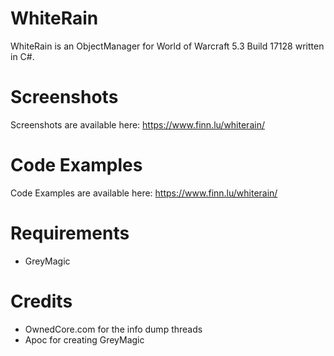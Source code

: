 WhiteRain
================

WhiteRain is an ObjectManager for World of Warcraft 5.3 Build 17128 written in C#.


Screenshots
================

Screenshots are available here: https://www.finn.lu/whiterain/


Code Examples
================

Code Examples are available here: https://www.finn.lu/whiterain/



Requirements
================

* GreyMagic



Credits
================

* OwnedCore.com for the info dump threads
* Apoc for creating GreyMagic
